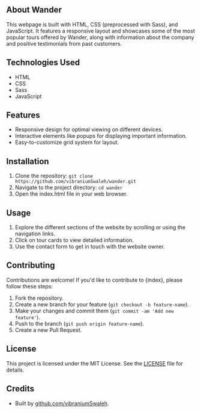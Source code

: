 ## About Wander

This webpage is built with HTML, CSS (preprocessed with Sass), and JavaScript. It features a responsive layout and showcases some of the most popular tours offered by Wander, along with information about the company and positive testimonials from past customers.

## Technologies Used
- HTML
- CSS
- Sass
- JavaScript

## Features
- Responsive design for optimal viewing on different devices.
- Interactive elements like popups for displaying important information.
- Easy-to-customize grid system for layout.

## Installation
1. Clone the repository: `git clone https://github.com/vibraniumSwaleh/wander.git`
2. Navigate to the project directory: `cd wander`
3. Open the index.html file in your web browser.

## Usage
1. Explore the different sections of the website by scrolling or using the navigation links.
2. Click on tour cards to view detailed information.
3. Use the contact form to get in touch with the website owner.

## Contributing
Contributions are welcome! If you'd like to contribute to {index}, please follow these steps:
1. Fork the repository.
2. Create a new branch for your feature (`git checkout -b feature-name`).
3. Make your changes and commit them (`git commit -am 'Add new feature'`).
4. Push to the branch (`git push origin feature-name`).
5. Create a new Pull Request.

## License
This project is licensed under the MIT License. See the [LICENSE](LICENSE) file for details.

## Credits
- Built by [github.com/vibraniumSwaleh](#).
